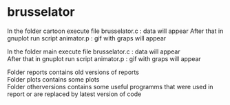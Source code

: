 # brusselator
In the folder cartoon execute file brusselator.c : data will appear
After that in gnuplot run script animator.p : gif with graps will appear

In the folder main execute file brusselator.c : data will appear \
After that in gnuplot run script animator.p : gif with graps will appear 

Folder reports contains old versions of reports \
Folder plots contains some plots \
Folder otherversions contains some useful programms that were used in report or are replaced by latest version of code
